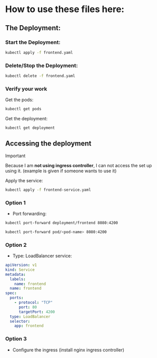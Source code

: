 # How to use these files here:

## The Deployment:

### Start the Deployment:
```bash
kubectl apply -f frontend.yaml
```
### Delete/Stop the Deployment:
```bash
kubectl delete -f frontend.yaml
```
### Verify your work

Get the pods:
```bash
kubectl get pods 
```
Get the deployment:
```bash
kubectl get deployment 
```
## Accessing the deployment

> [!IMPORTANT]
> Because I am **not using ingress controller**, I can not access the set up using it. (example is given if someone wants to use it)

Apply the service:

```bash
kubectl apply -f frontend-service.yaml
```

### Option 1

- Port forwarding:

```bash
kubectl port-forward deployment/frontend 8080:4200
```

```bash
kubectl port-forward pod/<pod-name> 8080:4200
```

### Option 2

- Type: LoadBalancer service:

```yaml
apiVersion: v1
kind: Service
metadata:
  labels:
    name: frontend
  name: frontend
spec:
  ports:
    - protocol: "TCP"
      port: 80
      targetPort: 4200
  type: LoadBalancer
  selector:
    app: frontend
```

### Option 3 

- Configure the ingress (install nginx ingress controller)